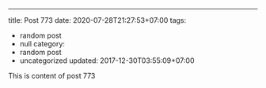 ---
title: Post 773
date: 2020-07-28T21:27:53+07:00
tags:
  - random post
  - null
category:
  - random post
  - uncategorized
updated: 2017-12-30T03:55:09+07:00

This is content of post 773